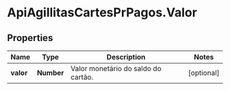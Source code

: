 # ApiAgillitasCartesPrPagos.Valor

## Properties
Name | Type | Description | Notes
------------ | ------------- | ------------- | -------------
**valor** | **Number** | Valor monetário  do saldo do cartão. | [optional] 


